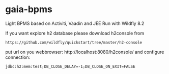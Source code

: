 # gaia-bpms
Light BPMS based on Activiti, Vaadin and JEE
Run with Wildfly 8.2

If you want explore h2 database please download h2console from 
```
https://github.com/wildfly/quickstart/tree/master/h2-console
```
put url on you webbrowser: http://localhost:8080/h2console/
and configure connection:
```
jdbc:h2:mem:test;DB_CLOSE_DELAY=-1;DB_CLOSE_ON_EXIT=FALSE
```
